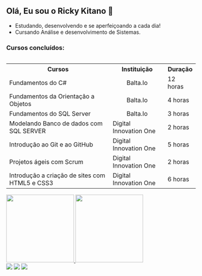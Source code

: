 ## Olá, Eu sou o Ricky Kitano 👊

* Estudando, desenvolvendo e se aperfeiçoando a cada dia!
* Cursando Análise e desenvolvimento de Sistemas.

### Cursos concluídos:
<table align= "left">
  <tr>
    <th>Cursos</th>
    <th>Instituição</th>
    <th>Duração</th>
  </tr>
  <tr>
    <td>Fundamentos do C#</td>
    <td align= "center">Balta.Io</td>
    <td>12 horas</td>
  </tr>
  <tr>
    <td>Fundamentos da Orientação a Objetos</td>
    <td align= "center">Balta.Io</td>
    <td>4 horas</td>
  </tr>
  <tr>
    <td>Fundamentos do SQL Server</td>
    <td align= "center">Balta.Io</td>
    <td>3 horas</td>
  </tr>
  <tr>
    <td>Modelando Banco de dados com SQL SERVER</td>
    <td>Digital Innovation One</td>
    <td>2 horas</td>
  </tr>
  <tr>
    <td>Introdução ao Git e ao GitHub</td>
    <td>Digital Innovation One</td>
    <td>5 horas</td>
  </tr>
  <tr>
    <td>Projetos ágeis com Scrum</td>
    <td>Digital Innovation One</td>
    <td>2 horas</td>
  </tr>
  <tr>
    <td>Introdução a criação de sites com HTML5 e CSS3</td>
    <td>Digital Innovation One</td>
    <td>6 horas</td>
  </tr>
  
  
</table>

<div align="left">
  <a href="https://github.com/RickyKitanoDev">
  <img height="180em" src="https://github-readme-stats.vercel.app/api?username=rickykitanodev&show_icons=true&theme=dark&include_all_commits=true&count_private=true"/>
  <img height="180em" src="https://github-readme-stats.vercel.app/api/top-langs/?username=rickykitanodev&layout=compact&langs_count=7&theme=dark"/>
</div>
  
<div align="left">
  <a href="https:/instagram.com/ricky_kitano/" target="_blank"><img src="https://img.shields.io/badge/-Instagram-%23E4405F?style=for-the-badge&logo=instagram&logoColor=white" target="_blank"></a>
  <a href = "mailto:rickykitanodev@gmail.com"><img src="https://img.shields.io/badge/-Gmail-%23333?style=for-the-badge&logo=gmail&logoColor=white" target="_blank"></a>
  <a href="https://www.linkedin.com/in/ricky-kitano-9087b7187/" target="_blank"><img src="https://img.shields.io/badge/-LinkedIn-%230077B5?style=for-the-badge&logo=linkedin&logoColor=white" target="_blank"></a>   
</div>  

